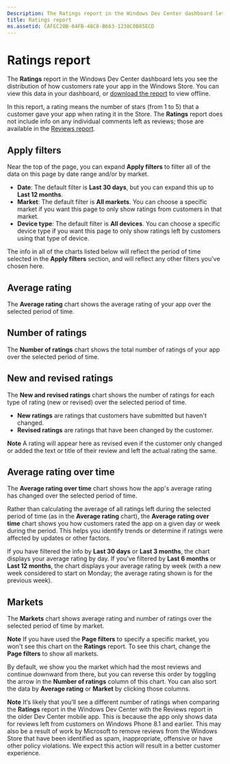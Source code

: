 ```yaml
---
Description: The Ratings report in the Windows Dev Center dashboard lets you see the distribution of how customers rate your app in the Windows Store.
title: Ratings report
ms.assetid: CAFEC20B-04FB-48C8-B663-1238C0B85ECD
---
```


# Ratings report


The **Ratings** report in the Windows Dev Center dashboard lets you see the distribution of how customers rate your app in the Windows Store. You can view this data in your dashboard, or [download the report](download-analytic-reports.md) to view offline.

In this report, a rating means the number of stars (from 1 to 5) that a customer gave your app when rating it in the Store. The **Ratings** report does not include info on any individual comments left as reviews; those are available in the [Reviews report](reviews-report.md).

## Apply filters


Near the top of the page, you can expand **Apply filters** to filter all of the data on this page by date range and/or by market.

-   **Date**: The default filter is **Last 30 days**, but you can expand this up to **Last 12 months**.
-   **Market**: The default filter is **All markets**. You can choose a specific market if you want this page to only show ratings from customers in that market.
-   **Device type**: The default filter is **All devices**. You can choose a specific device type if you want this page to only show ratings left by customers using that type of device.

The info in all of the charts listed below will reflect the period of time selected in the **Apply filters** section, and will reflect any other filters you've chosen here.

## Average rating


The **Average rating** chart shows the average rating of your app over the selected period of time.

## Number of ratings


The **Number of ratings** chart shows the total number of ratings of your app over the selected period of time.

## New and revised ratings


The **New and revised ratings** chart shows the number of ratings for each type of rating (new or revised) over the selected period of time.

-   **New ratings** are ratings that customers have submitted but haven't changed.
-   **Revised ratings** are ratings that have been changed by the customer.

**Note**  A rating will appear here as revised even if the customer only changed or added the text or title of their review and left the actual rating the same.

 

## Average rating over time


The **Average rating over time** chart shows how the app's average rating has changed over the selected period of time.

Rather than calculating the average of all ratings left during the selected period of time (as in the **Average rating** chart), the **Average rating over time** chart shows you how customers rated the app on a given day or week during the period. This helps you identify trends or determine if ratings were affected by updates or other factors.

If you have filtered the info by **Last 30 days** or **Last 3 months**, the chart displays your average rating by day. If you've filtered by **Last 6 months** or **Last 12 months**, the chart displays your average rating by week (with a new week considered to start on Monday; the average rating shown is for the previous week).

## Markets


The **Markets** chart shows average rating and number of ratings over the selected period of time by market.

**Note**  If you have used the **Page filters** to specify a specific market, you won't see this chart on the **Ratings** report. To see this chart, change the **Page filters** to show all markets.

 

By default, we show you the market which had the most reviews and continue downward from there, but you can reverse this order by toggling the arrow in the **Number of ratings** column of this chart. You can also sort the data by **Average rating** or **Market** by clicking those columns.

**Note**  It’s likely that you’ll see a different number of ratings when comparing the **Ratings** report in the Windows Dev Center with the Reviews report in the older Dev Center mobile app. This is because the app only shows data for reviews left from customers on Windows Phone 8.1 and earlier. This may also be a result of work by Microsoft to remove reviews from the Windows Store that have been identified as spam, inappropriate, offensive or have other policy violations. We expect this action will result in a better customer experience.

 

 

 






<!--HONumber=Jun16_HO1-->


